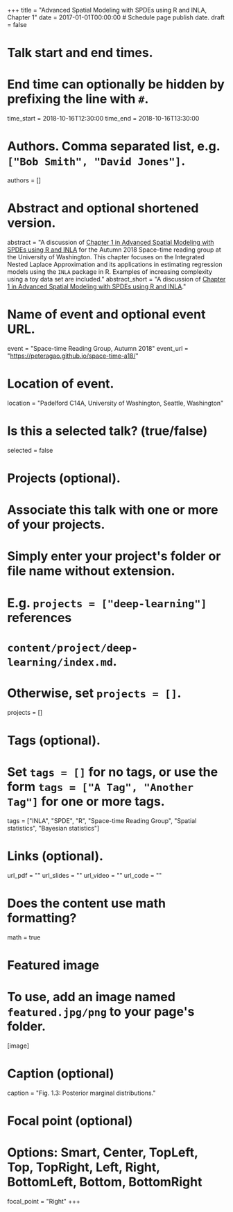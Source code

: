 +++
title = "Advanced Spatial Modeling with SPDEs using R and INLA, Chapter 1"
date = 2017-01-01T00:00:00  # Schedule page publish date.
draft = false

# Talk start and end times.
#   End time can optionally be hidden by prefixing the line with `#`.
time_start = 2018-10-16T12:30:00
time_end = 2018-10-16T13:30:00

# Authors. Comma separated list, e.g. `["Bob Smith", "David Jones"]`.
authors = []

# Abstract and optional shortened version.
abstract = "A discussion of [Chapter 1 in Advanced Spatial Modeling with SPDEs using R and INLA](https://becarioprecario.bitbucket.io/spde-gitbook/ch-INLA.html) for the Autumn 2018 Space-time reading group at the University of Washington. This chapter focuses on the Integrated Nested Laplace Approximation and its applications in estimating regression models using the `INLA` package in R. Examples of increasing complexity using a toy data set are included."
abstract_short = "A discussion of [Chapter 1 in Advanced Spatial Modeling with SPDEs using R and INLA](https://becarioprecario.bitbucket.io/spde-gitbook/ch-INLA.html)."

# Name of event and optional event URL.
event = "Space-time Reading Group, Autumn 2018"
event_url = "https://peteragao.github.io/space-time-a18/"

# Location of event.
location = "Padelford C14A, University of Washington, Seattle, Washington"

# Is this a selected talk? (true/false)
selected = false

# Projects (optional).
#   Associate this talk with one or more of your projects.
#   Simply enter your project's folder or file name without extension.
#   E.g. `projects = ["deep-learning"]` references 
#   `content/project/deep-learning/index.md`.
#   Otherwise, set `projects = []`.
projects = []

# Tags (optional).
#   Set `tags = []` for no tags, or use the form `tags = ["A Tag", "Another Tag"]` for one or more tags.
tags = ["INLA", "SPDE", "R", "Space-time Reading Group", "Spatial statistics", "Bayesian statistics"]

# Links (optional).
url_pdf = ""
url_slides = ""
url_video = ""
url_code = ""

# Does the content use math formatting?
math = true

# Featured image
# To use, add an image named `featured.jpg/png` to your page's folder. 
[image]
  # Caption (optional)
  caption = "Fig. 1.3: Posterior marginal distributions."

  # Focal point (optional)
  # Options: Smart, Center, TopLeft, Top, TopRight, Left, Right, BottomLeft, Bottom, BottomRight
  focal_point = "Right"
+++
